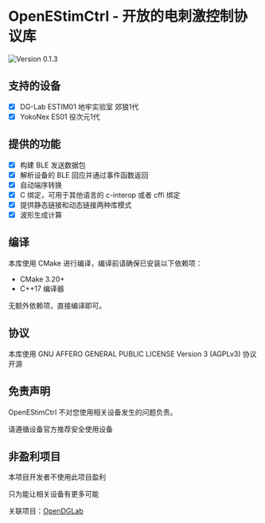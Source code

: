 # OpenEStimCtrl - 开放的电刺激控制协议库

![Version 0.1.3](https://img.shields.io/badge/Version-0.1.3-blue)

## 支持的设备
- [x] DG-Lab ESTIM01 地牢实验室 郊狼1代
- [x] YokoNex ES01 役次元1代

## 提供的功能
- [x] 构建 BLE 发送数据包
- [x] 解析设备的 BLE 回应并通过事件函数返回
- [x] 自动端序转换
- [x] C 绑定，可用于其他语言的 c-interop 或者 cffi 绑定
- [x] 提供静态链接和动态链接两种库模式
- [x] 波形生成计算

## 编译
本库使用 CMake 进行编译，编译前请确保已安装以下依赖项：
- CMake 3.20+
- C++17 编译器

无额外依赖项，直接编译即可。

## 协议
本库使用 GNU AFFERO GENERAL PUBLIC LICENSE Version 3 (AGPLv3) 协议开源

## 免责声明
OpenEStimCtrl 不对您使用相关设备发生的问题负责。

请遵循设备官方推荐安全使用设备

## 非盈利项目
本项目开发者不使用此项目盈利

只为能让相关设备有更多可能

关联项目：[OpenDGLab](opendglab.github.io)
